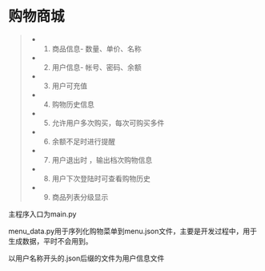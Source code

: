 # 购物商城

> * 1. 商品信息- 数量、单价、名称
> * 2. 用户信息- 帐号、密码、余额
> * 3. 用户可充值
> * 4. 购物历史信息
> * 5. 允许用户多次购买，每次可购买多件
> * 6. 余额不足时进行提醒
> * 7. 用户退出时 ，输出档次购物信息
> * 8. 用户下次登陆时可查看购物历史
> * 9. 商品列表分级显示

主程序入口为main.py

menu_data.py用于序列化购物菜单到menu.json文件，主要是开发过程中，用于生成数据，平时不会用到。

以用户名称开头的.json后缀的文件为用户信息文件

